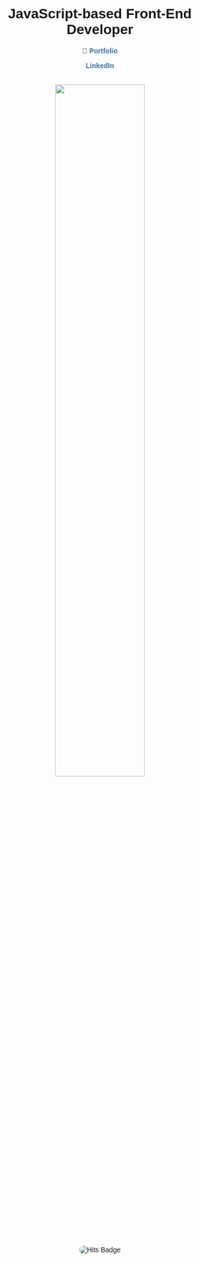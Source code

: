 <div align="center" style="font-family: Arial, sans-serif;">
  <h1>JavaScript-based Front-End Developer</h1>
  <p>
    🧷 <a href="https://yuni-dev.notion.site/61f39062182444338b3aa0b65257e74c?pvs=74" target="_blank" style="color: #3572A5; text-decoration: none; font-weight: bold;">Portfolio</a>
  </p>
  <p>
    <a href="https://www.linkedin.com/in/yunsu-heo-6908932b6/" target="_blank" style="color: #3572A5; text-decoration: none; font-weight: bold;">LinkedIn</a>
  </p>
  <br>

  <a href="https://github.com/anuraghazra/github-readme-stats">
    <img src="https://github-readme-stats.vercel.app/api?username=sugoring&show_icons=true&theme=material-palenight&hide_border=true&bg_color=20232a&icon_color=3572A5&text_color=fff&title_color=3572A5&count_private=true" width="60%" style="border-radius: 8px;"/>
  </a>

  <br>
  <br>
  
  <a href="https://hits.seeyoufarm.com" style="text-decoration: none;">
    <img src="https://hits.seeyoufarm.com/api/count/incr/badge.svg?url=https%3A%2F%2Fgithub.com%2Fsugoring&count_bg=%233572A5&title_bg=%23000000&icon=github.svg&icon_color=%23E7E7E7&title=&edge_flat=false" alt="Hits Badge" style="border-radius: 8px;"/>
  </a>
</div>
